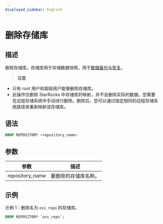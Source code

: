 ```yaml
---
displayed_sidebar: English
---
```


# 删除存储库

## 描述

删除存储库。存储库用于存储数据快照，用于[数据备份与恢复](../../../administration/Backup_and_restore.md)。

> **注意**
- 只有 root 用户和超级用户能够删除存储库。
- 此操作仅删除 StarRocks 中存储库的映射，并不会删除实际的数据。您需要在远程存储系统中手动进行删除。删除后，您可以通过指定相同的远程存储系统路径来重新映射该存储库。

## 语法

```SQL
DROP REPOSITORY <repository_name>
```

## 参数

|**参数**|**描述**|
|---|---|
|repository_name|要删除的存储库名称。|

## 示例

示例 1：删除名为 `oss_repo` 的存储库。

```SQL
DROP REPOSITORY `oss_repo`;
```